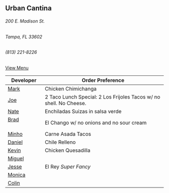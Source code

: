 ## Urban Cantina
###### 200 E. Madison St.
###### Tampa, FL 33602
###### (813) 221-8226

[View Menu](https://store7.geomerx.com/urbancantina/index.cfm?fuseaction=category&categoryID=1)



Developer     | Order Preference
--------------|---------------------
[Mark](http://github.com/mark-smithtb)              | Chicken Chimichanga  
[Joe](https://github.com/Montchat)                  | 2 Taco Lunch Special: 2 Los Frijoles Tacos w/ no shell. No Cheese.
[Nate](https://github.com/thunemn)                  | Enchiladas Suizas in salsa verde
[Brad](https://github.com/bself)                    | El Chango w/ no onions and no sour cream
[Minho](https://github.com/minhochoi)               | Carne Asada Tacos
[Daniel](https://github.come/dtartaglia)            | Chile Relleno
[Kevin]()                                           | Chicken Quesadilla
[Miguel](https://github.com/MiguelBrito1086)        |         
[Jesse](https://github.com/jessecurry)    	        | El Rey *Super Fancy*
[Monica]()                                          | 
[Colin](https://github.com/ColinFendrick)           | 

